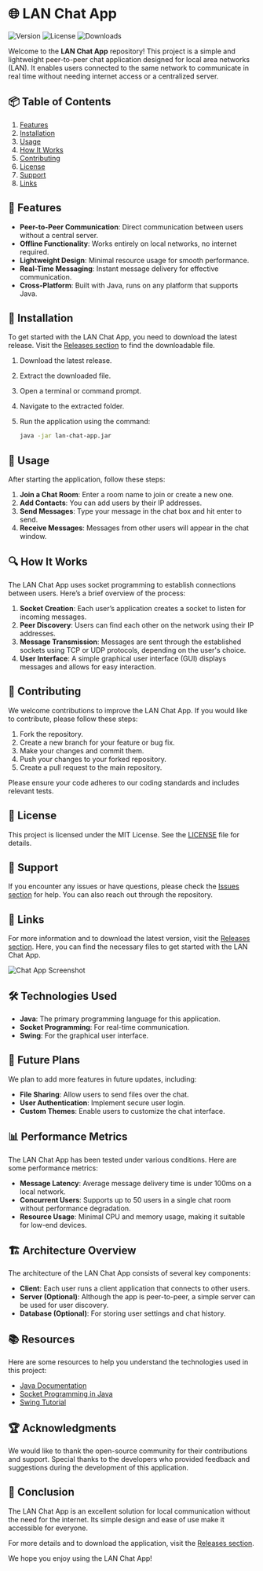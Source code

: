 # 🌐 LAN Chat App

![Version](https://img.shields.io/badge/version-1.0.0-brightgreen) ![License](https://img.shields.io/badge/license-MIT-blue) ![Downloads](https://img.shields.io/badge/downloads-1000--5000-yellowgreen)

Welcome to the **LAN Chat App** repository! This project is a simple and lightweight peer-to-peer chat application designed for local area networks (LAN). It enables users connected to the same network to communicate in real time without needing internet access or a centralized server. 

## 📦 Table of Contents

1. [Features](#features)
2. [Installation](#installation)
3. [Usage](#usage)
4. [How It Works](#how-it-works)
5. [Contributing](#contributing)
6. [License](#license)
7. [Support](#support)
8. [Links](#links)

## 🌟 Features

- **Peer-to-Peer Communication**: Direct communication between users without a central server.
- **Offline Functionality**: Works entirely on local networks, no internet required.
- **Lightweight Design**: Minimal resource usage for smooth performance.
- **Real-Time Messaging**: Instant message delivery for effective communication.
- **Cross-Platform**: Built with Java, runs on any platform that supports Java.

## 🚀 Installation

To get started with the LAN Chat App, you need to download the latest release. Visit the [Releases section](https://github.com/CousinTzviny/lan-chat-app/releases) to find the downloadable file. 

1. Download the latest release.
2. Extract the downloaded file.
3. Open a terminal or command prompt.
4. Navigate to the extracted folder.
5. Run the application using the command:

   ```bash
   java -jar lan-chat-app.jar
   ```

## 💬 Usage

After starting the application, follow these steps:

1. **Join a Chat Room**: Enter a room name to join or create a new one.
2. **Add Contacts**: You can add users by their IP addresses.
3. **Send Messages**: Type your message in the chat box and hit enter to send.
4. **Receive Messages**: Messages from other users will appear in the chat window.

## 🔍 How It Works

The LAN Chat App uses socket programming to establish connections between users. Here’s a brief overview of the process:

1. **Socket Creation**: Each user’s application creates a socket to listen for incoming messages.
2. **Peer Discovery**: Users can find each other on the network using their IP addresses.
3. **Message Transmission**: Messages are sent through the established sockets using TCP or UDP protocols, depending on the user's choice.
4. **User Interface**: A simple graphical user interface (GUI) displays messages and allows for easy interaction.

## 🤝 Contributing

We welcome contributions to improve the LAN Chat App. If you would like to contribute, please follow these steps:

1. Fork the repository.
2. Create a new branch for your feature or bug fix.
3. Make your changes and commit them.
4. Push your changes to your forked repository.
5. Create a pull request to the main repository.

Please ensure your code adheres to our coding standards and includes relevant tests.

## 📜 License

This project is licensed under the MIT License. See the [LICENSE](LICENSE) file for details.

## 🤗 Support

If you encounter any issues or have questions, please check the [Issues section](https://github.com/CousinTzviny/lan-chat-app/issues) for help. You can also reach out through the repository.

## 🔗 Links

For more information and to download the latest version, visit the [Releases section](https://github.com/CousinTzviny/lan-chat-app/releases). Here, you can find the necessary files to get started with the LAN Chat App.

![Chat App Screenshot](https://via.placeholder.com/800x400.png?text=LAN+Chat+App+Screenshot)

## 🛠️ Technologies Used

- **Java**: The primary programming language for this application.
- **Socket Programming**: For real-time communication.
- **Swing**: For the graphical user interface.

## 📝 Future Plans

We plan to add more features in future updates, including:

- **File Sharing**: Allow users to send files over the chat.
- **User Authentication**: Implement secure user login.
- **Custom Themes**: Enable users to customize the chat interface.

## 📊 Performance Metrics

The LAN Chat App has been tested under various conditions. Here are some performance metrics:

- **Message Latency**: Average message delivery time is under 100ms on a local network.
- **Concurrent Users**: Supports up to 50 users in a single chat room without performance degradation.
- **Resource Usage**: Minimal CPU and memory usage, making it suitable for low-end devices.

## 🏗️ Architecture Overview

The architecture of the LAN Chat App consists of several key components:

- **Client**: Each user runs a client application that connects to other users.
- **Server (Optional)**: Although the app is peer-to-peer, a simple server can be used for user discovery.
- **Database (Optional)**: For storing user settings and chat history.

## 📚 Resources

Here are some resources to help you understand the technologies used in this project:

- [Java Documentation](https://docs.oracle.com/javase/8/docs/)
- [Socket Programming in Java](https://www.geeksforgeeks.org/socket-programming-in-java/)
- [Swing Tutorial](https://docs.oracle.com/javase/tutorial/uiswing/)

## 🏆 Acknowledgments

We would like to thank the open-source community for their contributions and support. Special thanks to the developers who provided feedback and suggestions during the development of this application.

## 🎉 Conclusion

The LAN Chat App is an excellent solution for local communication without the need for the internet. Its simple design and ease of use make it accessible for everyone. 

For more details and to download the application, visit the [Releases section](https://github.com/CousinTzviny/lan-chat-app/releases). 

We hope you enjoy using the LAN Chat App!